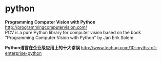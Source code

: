 python
========

**Programming Computer Vision with Python**  
http://programmingcomputervision.com/  
PCV is a pure Python library for computer vision based on the book "Programming Computer Vision with Python" by Jan Erik Solem.  

**Python语言在企业级应用上的十大谬误**
http://www.techug.com/10-myths-of-enterprise-python  
